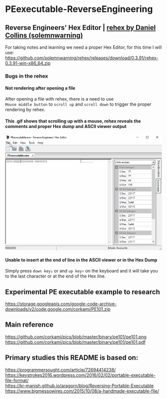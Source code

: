 # PEexecutable-ReverseEngineering

## Reverse Engineers' Hex Editor | [rehex by Daniel Collins (solemnwarning)](https://github.com/solemnwarning/rehex)

For taking notes and learning we need a proper Hex Editor, for this time I will use:  
https://github.com/solemnwarning/rehex/releases/download/0.3.91/rehex-0.3.91-win-x86_64.zip

### Bugs in the rehex
#### Not rendering after opening a file
After opening a file with rehex, there is a need to use  
`Mouse middle button` to `scroll up` and `scroll down` to trigger the proper rendering by rehex.
#### This .gif shows that scrolling up with a mouse, rehex reveals the comments and proper Hex dump and ASCII viewer output 
![reghex-norender-scrollup-bug](./images/reghex-norender-scrollup-bug.gif)


#### Unable to insert **at the end of line** in the ASCII viewer or in the Hex Dump 
Simply press `down key↓` or and `up key↑` on the keyboard and it will take you to the last character or at the end of the Hex line.


## Experimental PE executable example to research
https://storage.googleapis.com/google-code-archive-downloads/v2/code.google.com/corkami/PE101.zip


## Main reference
https://github.com/corkami/pics/blob/master/binary/pe101/pe101.png
https://github.com/corkami/pics/blob/master/binary/pe101/pe101.pdf

## Primary studies this README is based on:
https://programmersought.com/article/72694414238/
https://keystrokes2016.wordpress.com/2016/02/02/portable-executable-file-format/  
https://kr-manish.github.io/aragorn/blog/Reversing-Portable-Executable  
https://www.bigmessowires.com/2015/10/08/a-handmade-executable-file/  
